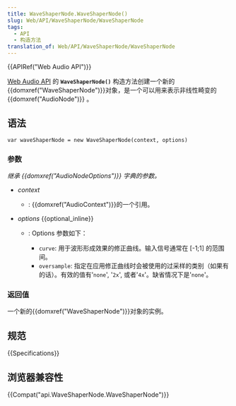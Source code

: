 ```yaml
---
title: WaveShaperNode.WaveShaperNode()
slug: Web/API/WaveShaperNode/WaveShaperNode
tags:
  - API
  - 构造方法
translation_of: Web/API/WaveShaperNode/WaveShaperNode
---
```

{{APIRef("Web Audio API")}}

[Web Audio API](/en-US/docs/Web/API/Web_Audio_API) 的 **`WaveShaperNode()`** 构造方法创建一个新的 {{domxref("WaveShaperNode")}}对象，是一个可以用来表示非线性畸变的{{domxref("AudioNode")}} 。

## 语法

```plain
var waveShaperNode = new WaveShaperNode(context, options)
```

### 参数

_继承_ _{{domxref("AudioNodeOptions")}} 字典的参数。_

- _context_
  - : {{domxref("AudioContext")}}的一个引用。
- _options_ {{optional_inline}}

  - : Options 参数如下：

    - `curve`: 用于波形形成效果的修正曲线。输入信号通常在 \[-1;1] 的范围间。
    - `oversample`: 指定在应用修正曲线时会被使用的过采样的类别（如果有的话）。有效的值有'`none`', '`2x`', 或者'`4x`'。缺省情况下是'`none`'。

### 返回值

一个新的{{domxref("WaveShaperNode")}}对象的实例。

## 规范

{{Specifications}}

## 浏览器兼容性

{{Compat("api.WaveShaperNode.WaveShaperNode")}}
